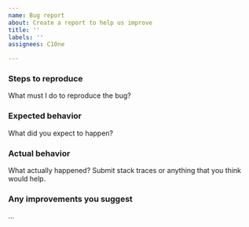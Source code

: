 ```yaml
---
name: Bug report
about: Create a report to help us improve
title: ''
labels: ''
assignees: C10ne

---
```


### Steps to reproduce

What must I do to reproduce the bug?

### Expected behavior

What did you expect to happen?

### Actual behavior

What actually happened? Submit stack traces or anything that you think would help.

### Any improvements you suggest

...

